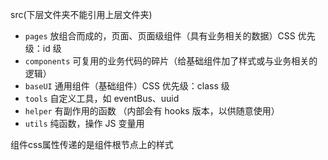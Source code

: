 src(下层文件夹不能引用上层文件夹)

- `pages` 放组合而成的，页面、页面级组件（具有业务相关的数据）CSS 优先级：id 级
- `components` 可复用的业务代码的碎片（给基础组件加了样式或与业务相关的逻辑）
- `baseUI` 通用组件（基础组件）CSS 优先级：class 级
- `tools` 自定义工具，如 eventBus、uuid
- `helper` 有副作用的函数 （内部会有 hooks 版本，以供随意使用）
- `utils` 纯函数，操作 JS 变量用

组件css属性传递的是组件根节点上的样式